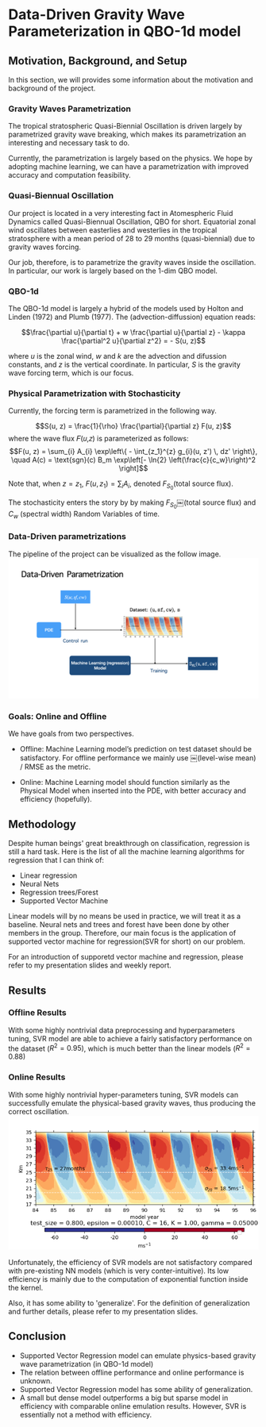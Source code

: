 # Data-Driven Gravity Wave Parameterization in QBO-1d model


## Motivation, Background, and Setup
In this section, we will provides some information about the motivation and background of the project.

### Gravity Waves Parametrization
The tropical stratospheric Quasi-Biennial Oscillation is driven largely by parametrized gravity wave breaking, which makes its parametrization an interesting and necessary task to do. 

Currently, the parametrization is largely based on the physics. We hope by adopting machine learning, we can have a parametrization with improved accuracy and computation feasibility.


### Quasi-Biennual Oscillation
Our project is located in a very interesting fact in Atomespheric Fluid Dynamics called Quasi-Biennual Oscillation, QBO for short. Equatorial zonal wind oscillates between easterlies and westerlies in the tropical stratosphere with a mean period of 28 to 29 months (quasi-biennial) due to gravity waves forcing. 

Our job, therefore, is to parametrize the gravity waves inside the oscillation. In particular, our work is largely based on the 1-dim QBO model. 


### QBO-1d
The QBO-1d model is largely a hybrid of the models used by Holton and Linden (1972) and Plumb (1977). The (advection-diffussion) equation reads:

$$\frac{\partial u}{\partial t} +
        w \frac{\partial u}{\partial z} -
        \kappa \frac{\partial^2 u}{\partial z^2}
        = - S(u, z)$$

where $u$ is the zonal wind, $w$ and $k$ are the advection and difussion constants, and $z$ is the vertical coordinate. In particular, $S$
 is the gravity wave forcing term, which is our focus.

### Physical Parametrization with Stochasticity
Currently, the forcing term is parametrized in the following way.

$$S(u, z) = \frac{1}{\rho} \frac{\partial}{\partial z} F(u, z)$$
where the wave flux 𝐹(𝑢,𝑧) is parameterized as follows:
$$F(u, z) = \sum_{i} A_{i}
\exp\left\{ - \int_{z_1}^{z} g_{i}(u, z') \, dz' \right\}, \quad A(c) = \text{sgn}(c) B_m
\exp\left[- \ln{2} \left(\frac{c}{c_w}\right)^2 \right]$$

Note that, when $z = z_1$, $F(u, z_1) = \sum_i A_i$, denoted $F_{S_0}$(total source flux).

The stochasticity enters the story by by making $F_{S_0}$￼(total source flux) and $C_w$ (spectral width) Random Variables of time.

### Data-Driven parametrizations
The pipeline of the project can be visualized as the follow image.
![Pipeline](https://github.com/EddyShao/QBO-1d/blob/main/imgs/pipeline.png)

### Goals: Online and Offline
We have goals from two perspectives.

* Offline: Machine Learning model’s prediction on test dataset should be satisfactory. For offline performance we mainly use ￼(level-wise mean) / RMSE as the metric.

* Online: Machine Learning model should function similarly as the Physical Model when inserted into the PDE, with better accuracy and efficiency (hopefully). 


## Methodology
Despite human beings' great breakthrough on classification, regression is still a hard task. Here is the list of all the machine learning algorithms for regression that I can think of:

* Linear regression
* Neural Nets
* Regression trees/Forest
* Supported Vector Machine

Linear models will by no means be used in practice, we will treat it as a baseline. Neural nets and trees and forest have been done by other members in the group. Therefore, our main focus is the application of supported vector machine for regression(SVR for short) on our problem.

For an introduction of supporetd vector machine and regression, please refer to my presentation slides and weekly report.


## Results

### Offline Results
With some highly nontrivial data preprocessing and hyperparameters tuning, SVR model are able to achieve a fairly satisfactory performance on the dataset ($R^{2} = 0.95$), which is much better than the linear models ($R^{2} = 0.88$)

### Online Results
With some highly nontrivial hyper-parameters tuning, SVR models can successfully emulate the physical-based gravity waves, thus producing the correct oscillation.
![SVR's Online performance](https://github.com/EddyShao/QBO-1d/blob/main/experiments_grid_search/model_41/41_zonal_wind.png)

Unfortunately, the efficiency of SVR models are not satisfactory compared with pre-existing NN models (which is very conter-intuitive). Its low efficiency is mainly due to the computation of exponential function inside the kernel.

Also, it has some ability to 'generalize'. For the definition of generalization and further details, please refer to my presentation slides.

## Conclusion


* Supported Vector Regression model can emulate physics-based gravity wave parametrization (in QBO-1d model)
* The relation between offline performance and online performance is unknown.
* Supported Vector Regression model has some ability of generalization.
* A small but dense model outperforms a big but sparse model in efficiency with comparable online emulation results. However, SVR is essentially not a method with efficiency.

